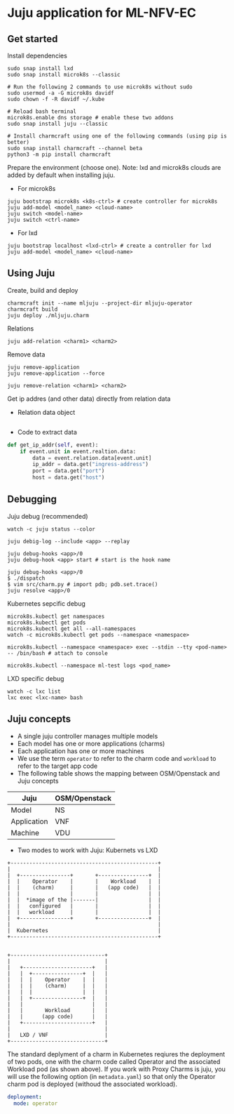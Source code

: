 # Juju application for ML-NFV-EC

## Get started
Install dependencies
```
sudo snap install lxd
sudo snap install microk8s --classic

# Run the following 2 commands to use microk8s without sudo
sudo usermod -a -G microk8s davidf
sudo chown -f -R davidf ~/.kube

# Reload bash terminal
microk8s.enable dns storage # enable these two addons
sudo snap install juju --classic

# Install charmcraft using one of the following commands (using pip is better)
sudo snap install charmcraft --channel beta
python3 -m pip install charmcraft
```


Prepare the environment (choose one).
Note: lxd and microk8s clouds are added by default when installing juju. 
- For microk8s
```
juju bootstrap microk8s <k8s-ctrl> # create controller for microk8s
juju add-model <model_name> <cloud-name>
juju switch <model-name>
juju switch <ctrl-name>
```

- For lxd
```
juju bootstrap localhost <lxd-ctrl> # create a controller for lxd
juju add-model <model_name> <cloud-name>
```

## Using Juju
Create, build and deploy
```
charmcraft init --name mljuju --project-dir mljuju-operator
charmcraft build
juju deploy ./mljuju.charm
```

Relations
```
juju add-relation <charm1> <charm2>
```

Remove data
```
juju remove-application
juju remove-application --force

juju remove-relation <charm1> <charm2>
```

Get ip addres (and other data) directly from relation data
- Relation data object
```
```

- Code to extract data

```python
def get_ip_addr(self, event):
    if event.unit in event.realtion.data:
        data = event.relation.data[event.unit]
        ip_addr = data.get("ingress-address")
        port = data.get("port")
        host = data.get("host")
```

## Debugging
Juju debug (recommended)
```
watch -c juju status --color

juju debig-log --include <app> --replay

juju debug-hooks <app>/0
juju debug-hook <app> start # start is the hook name

juju debug-hooks <app>/0
$ ./dispatch
$ vim src/charm.py # import pdb; pdb.set.trace()
juju resolve <app>/0
```

Kubernetes sepcific debug
```
microk8s.kubectl get namespaces
microk8s.kubectl get pods
microk8s.kubectl get all --all-namespaces
watch -c microk8s.kubectl get pods --namespace <namespace>

microk8s.kubectl --namespace <namespace> exec --stdin --tty <pod-name> -- /bin/bash # attach to console

microk8s.kubectl --namespace ml-test logs <pod_name>
```

LXD specific debug
```
watch -c lxc list
lxc exec <lxc-name> bash
```

## Juju concepts
- A single juju controller manages multiple models
- Each model has one or more applications (charms)
- Each application has one or more machines
- We use the term `operator` to refer to the charm code and `workload` to refer to the target app code
- The following table shows the mapping between OSM/Openstack and Juju concepts

|    Juju     | OSM/Openstack |
|-------------|---------------|
| Model       | NS            |
| Application | VNF           |
| Machine     | VDU           |

- Two modes to work with Juju: Kubernets vs LXD
 
```
+-----------------------------------------------+
|                                               |
|  +----------------+       +----------------+  |
|  |    Operator    |       |    Workload    |  |
|  |    (charm)     |       |   (app code)   |  |
|  |                |       |                |  |
|  |  *image of the |-------|                |  |
|  |   configured   |       |                |  |
|  |   workload     |       |                |  |
|  +----------------+       +----------------+  |
|                                               |
|  Kubernetes                                   |
+-----------------------------------------------+


+------------------------------+
|                              |
|   +----------------------+   |
|   |  +----------------+  |   |
|   |  |    Operator    |  |   |
|   |  |    (charm)     |  |   |
|   |  |                |  |   |
|   |  +----------------+  |   |
|   |                      |   |
|   |       Workload       |   |
|   |      (app code)      |   |
|   +----------------------+   |
|                              |
|   LXD / VNF                  |
+------------------------------+
```

The standard deplyment of a charm in Kubernetes reqiures the deployment of two pods, one with the charm code called Operator and the associated Workload pod (as shown above). If you work with Proxy Charms is juju, you will use the following option (in `metadata.yaml`) so that only the Operator charm pod is deployed (withoud the associated workload).
```yaml
deployment:
  mode: operator
```